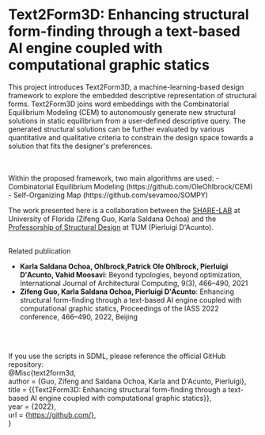 # Text2Form3D: Enhancing structural form-finding through a text-based AI engine coupled with computational graphic statics

This project introduces Text2Form3D, a machine-learning-based design framework to explore the embedded descriptive representation of structural forms.
Text2Form3D joins word embeddings with the Combinatorial Equilibrium Modeling (CEM) to autonomously generate new structural solutions in static equilibrium from a user-defined descriptive query.
The generated structural solutions can be further evaluated by various quantitative and qualitative criteria to constrain the design space towards a solution that fits the designer's preferences.

<br>
<br>
Within the proposed framework, two main algorithms are used: 
- Combinatorial Equilibrium Modeling (https://github.com/OleOhlbrock/CEM)
- Self-Organizing Map (https://github.com/sevamoo/SOMPY)
<br>

The work presented here is a collaboration between the [SHARE-LAB](https://www.ai-share-lab.com/) at University of Florida (Zifeng Guo, Karla Saldana Ochoa)
and the [Professorship of Structural Design](https://www.arc.ed.tum.de/sd/structural-design/) at TUM (Pierluigi D'Acunto).

<br>
Related publication

- __Karla Saldana Ochoa, Ohlbrock,Patrick Ole Ohlbrock, Pierluigi D′Acunto, Vahid Moosavi__: Beyond typologies, beyond optimization, International Journal of Architectural Computing, 9(3), 466–490, 2021
- __Zifeng Guo, Karla Saldana Ochoa, Pierluigi D′Acunto__: Enhancing structural form-finding through a text-based AI engine coupled with computational graphic statics, Proceedings of the IASS 2022 conference,  466–490, 2022, Beijing

<br>
<br>

If you use the scripts in SDML, please reference the official GitHub repository: <br>
@Misc{text2form3d, <br>
author = {Guo, Zifeng and Saldana Ochoa, Karla and D'Acunto, Pierluigi}, <br>
title = {{Text2Form3D: Enhancing structural form-finding through a text-based AI engine coupled with computational graphic statics}}, <br>
year = {2022}, <br>
url = {https://github.com/}, <br>
}



